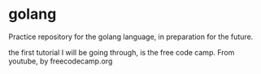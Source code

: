 # golang
Practice repository for the golang language, in preparation for the future.

the first tutorial I will be going through, is the free code camp. From youtube, by freecodecamp.org
